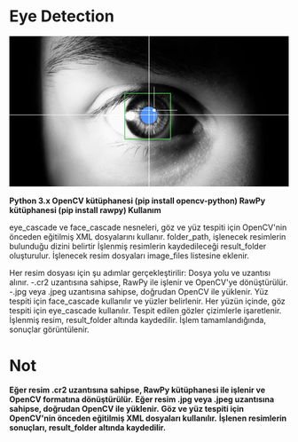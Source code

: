 # Eye Detection

![App Screenshot](https://github.com/firengizz099/eyedetection/blob/main/1_tJPP3eRByPdZSNsDftreMw.jpg?raw=true)

**Python 3.x
OpenCV kütüphanesi (pip install opencv-python)
RawPy kütüphanesi (pip install rawpy)
Kullanım**

eye_cascade ve face_cascade nesneleri, göz ve yüz tespiti için OpenCV'nin önceden eğitilmiş XML dosyalarını kullanır.
folder_path, işlenecek resimlerin bulunduğu dizini belirtir
İşlenmiş resimlerin kaydedileceği result_folder oluşturulur.
İşlenecek resim dosyaları image_files listesine eklenir.

Her resim dosyası için şu adımlar gerçekleştirilir:
Dosya yolu ve uzantısı alınır.
-.cr2 uzantısına sahipse, RawPy ile işlenir ve OpenCV'ye dönüştürülür.
-.jpg veya .jpeg uzantısına sahipse, doğrudan OpenCV ile yüklenir.
Yüz tespiti için face_cascade kullanılır ve yüzler belirlenir.
Her yüzün içinde, göz tespiti için eye_cascade kullanılır.
Tespit edilen gözler çizimlerle işaretlenir.
İşlenmiş resim, result_folder altında kaydedilir.
İşlem tamamlandığında, sonuçlar görüntülenir.

# Not
**Eğer resim .cr2 uzantısına sahipse, RawPy kütüphanesi ile işlenir ve OpenCV formatına dönüştürülür.**
**Eğer resim .jpg veya .jpeg uzantısına sahipse, doğrudan OpenCV ile yüklenir.**
**Göz ve yüz tespiti için OpenCV'nin önceden eğitilmiş XML dosyaları kullanılır.**
**İşlenen resimlerin sonuçları, result_folder altında kaydedilir.**

